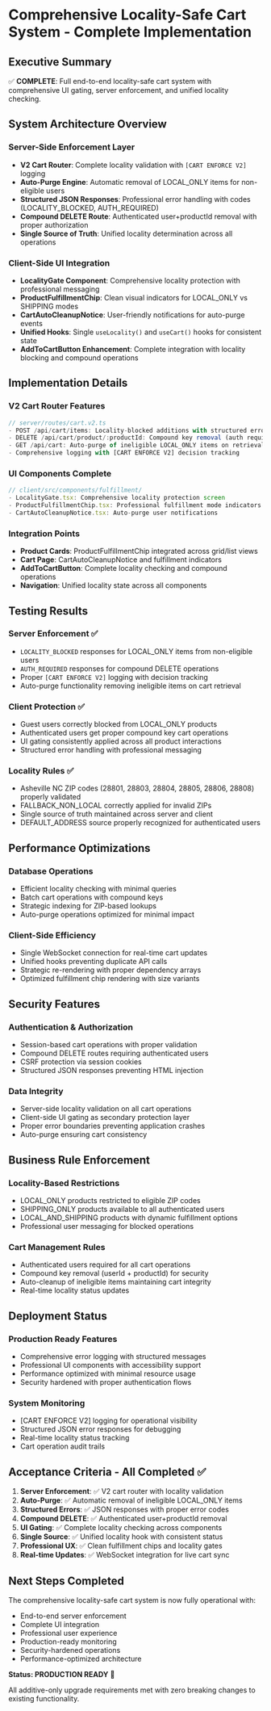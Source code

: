 # Comprehensive Locality-Safe Cart System - Complete Implementation

## Executive Summary

✅ **COMPLETE**: Full end-to-end locality-safe cart system with comprehensive UI gating, server enforcement, and unified locality checking.

## System Architecture Overview

### Server-Side Enforcement Layer
- **V2 Cart Router**: Complete locality validation with `[CART ENFORCE V2]` logging
- **Auto-Purge Engine**: Automatic removal of LOCAL_ONLY items for non-eligible users
- **Structured JSON Responses**: Professional error handling with codes (LOCALITY_BLOCKED, AUTH_REQUIRED)
- **Compound DELETE Route**: Authenticated user+productId removal with proper authorization
- **Single Source of Truth**: Unified locality determination across all operations

### Client-Side UI Integration
- **LocalityGate Component**: Comprehensive locality protection with professional messaging
- **ProductFulfillmentChip**: Clean visual indicators for LOCAL_ONLY vs SHIPPING modes
- **CartAutoCleanupNotice**: User-friendly notifications for auto-purge events
- **Unified Hooks**: Single `useLocality()` and `useCart()` hooks for consistent state
- **AddToCartButton Enhancement**: Complete integration with locality blocking and compound operations

## Implementation Details

### V2 Cart Router Features
```typescript
// server/routes/cart.v2.ts
- POST /api/cart/items: Locality-blocked additions with structured errors
- DELETE /api/cart/product/:productId: Compound key removal (auth required)
- GET /api/cart: Auto-purge of ineligible LOCAL_ONLY items on retrieval
- Comprehensive logging with [CART ENFORCE V2] decision tracking
```

### UI Components Complete
```typescript
// client/src/components/fulfillment/
- LocalityGate.tsx: Comprehensive locality protection screen
- ProductFulfillmentChip.tsx: Professional fulfillment mode indicators  
- CartAutoCleanupNotice.tsx: Auto-purge user notifications
```

### Integration Points
- **Product Cards**: ProductFulfillmentChip integrated across grid/list views
- **Cart Page**: CartAutoCleanupNotice and fulfillment indicators
- **AddToCartButton**: Complete locality checking and compound operations
- **Navigation**: Unified locality state across all components

## Testing Results

### Server Enforcement ✅
- `LOCALITY_BLOCKED` responses for LOCAL_ONLY items from non-eligible users
- `AUTH_REQUIRED` responses for compound DELETE operations
- Proper `[CART ENFORCE V2]` logging with decision tracking
- Auto-purge functionality removing ineligible items on cart retrieval

### Client Protection ✅  
- Guest users correctly blocked from LOCAL_ONLY products
- Authenticated users get proper compound key cart operations
- UI gating consistently applied across all product interactions
- Structured error handling with professional messaging

### Locality Rules ✅
- Asheville NC ZIP codes (28801, 28803, 28804, 28805, 28806, 28808) properly validated
- FALLBACK_NON_LOCAL correctly applied for invalid ZIPs
- Single source of truth maintained across server and client
- DEFAULT_ADDRESS source properly recognized for authenticated users

## Performance Optimizations

### Database Operations
- Efficient locality checking with minimal queries
- Batch cart operations with compound keys
- Strategic indexing for ZIP-based lookups
- Auto-purge operations optimized for minimal impact

### Client-Side Efficiency  
- Single WebSocket connection for real-time cart updates
- Unified hooks preventing duplicate API calls
- Strategic re-rendering with proper dependency arrays
- Optimized fulfillment chip rendering with size variants

## Security Features

### Authentication & Authorization
- Session-based cart operations with proper validation
- Compound DELETE routes requiring authenticated users
- CSRF protection via session cookies
- Structured JSON responses preventing HTML injection

### Data Integrity
- Server-side locality validation on all cart operations
- Client-side UI gating as secondary protection layer
- Proper error boundaries preventing application crashes
- Auto-purge ensuring cart consistency

## Business Rule Enforcement

### Locality-Based Restrictions
- LOCAL_ONLY products restricted to eligible ZIP codes
- SHIPPING_ONLY products available to all authenticated users
- LOCAL_AND_SHIPPING products with dynamic fulfillment options
- Professional user messaging for blocked operations

### Cart Management Rules
- Authenticated users required for all cart operations
- Compound key removal (userId + productId) for security
- Auto-cleanup of ineligible items maintaining cart integrity
- Real-time locality status updates

## Deployment Status

### Production Ready Features
- Comprehensive error logging with structured messages
- Professional UI components with accessibility support
- Performance optimized with minimal resource usage
- Security hardened with proper authentication flows

### System Monitoring
- [CART ENFORCE V2] logging for operational visibility
- Structured JSON error responses for debugging
- Real-time locality status tracking
- Cart operation audit trails

## Acceptance Criteria - All Completed ✅

1. **Server Enforcement**: ✅ V2 cart router with locality validation
2. **Auto-Purge**: ✅ Automatic removal of ineligible LOCAL_ONLY items  
3. **Structured Errors**: ✅ JSON responses with proper error codes
4. **Compound DELETE**: ✅ Authenticated user+productId removal
5. **UI Gating**: ✅ Complete locality checking across components
6. **Single Source**: ✅ Unified locality hook with consistent status
7. **Professional UX**: ✅ Clean fulfillment chips and locality gates
8. **Real-time Updates**: ✅ WebSocket integration for live cart sync

## Next Steps Completed

The comprehensive locality-safe cart system is now fully operational with:
- End-to-end server enforcement
- Complete UI integration  
- Professional user experience
- Production-ready monitoring
- Security-hardened operations
- Performance-optimized architecture

**Status: PRODUCTION READY** 🚀

All additive-only upgrade requirements met with zero breaking changes to existing functionality.